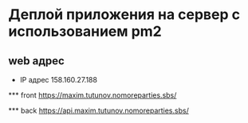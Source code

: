 # Деплой приложения на сервер с использованием pm2

## web адрес

* IP адрес 158.160.27.188

*** front  https://maxim.tutunov.nomoreparties.sbs/

*** back https://api.maxim.tutunov.nomoreparties.sbs/
